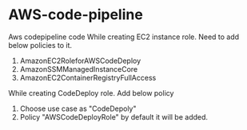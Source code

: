 # AWS-code-pipeline
Aws codepipeline code
While creating EC2 instance role. Need to add below policies to it.
1. AmazonEC2RoleforAWSCodeDeploy
2. AmazonSSMManagedInstanceCore
3. AmazonEC2ContainerRegistryFullAccess

While creating CodeDeploy role. Add below policy
1. Choose use case as "CodeDepoly"
2. Policy "AWSCodeDeployRole" by default it will be added.
